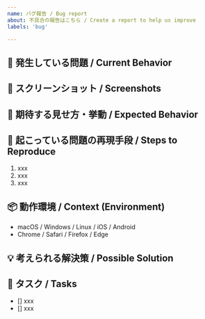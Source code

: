 ```yaml
---
name: バグ報告 / Bug report
about: 不具合の報告はこちら / Create a report to help us improve
labels: 'bug'

---
```


## 🐛 発生している問題 / Current Behavior
<!-- バグの内容を明確かつ簡潔に説明してください。 -->
<!-- A clear and concise description of what the bug is. -->

## 📸 スクリーンショット / Screenshots
<!-- 必要に応じて、問題を説明するためのスクリーンショットを追加してください。 -->
<!-- If applicable, add screenshots to help explain your problem. -->

## 🎨 期待する見せ方・挙動 / Expected Behavior
<!-- 期待する動作を明確かつ簡潔に説明してください。 -->
<!-- A clear and concise description of what you expected to happen. -->

## 📝 起こっている問題の再現手段 / Steps to Reproduce
1. xxx
2. xxx
3. xxx

## 📦️ 動作環境 / Context (Environment)
- macOS / Windows / Linux / iOS / Android
- Chrome / Safari / Firefox / Edge

## 💡 考えられる解決策 / Possible Solution
<!-- もし思いつくのであれば、問題の解決策を説明してください。 -->
<!-- If you can think of one, explain the solution to your problem. -->

## 🚀 タスク / Tasks

- [] xxx
- [] xxx